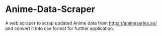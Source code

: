 # Anime-Data-Scraper
A web scraper to scrap updated Anime data from https://animeseries.so/ and convert it into csv format for further application.
